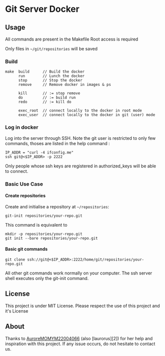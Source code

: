 # Git Server Docker

## Usage

All commands are present in the Makefile
Root access is required

Only files in `~/git/repositories` will be saved

### Build 

```
make  build      // Build the docker 
      run        // Lunch the docker
      stop       // Stop the docker
      remove     // Remove docker in images & ps 

      kill       // := stop remove
      do         // := build run
      redo       // := kill do

      exec_root  // connect locally to the docker in root mode
      exec_user  // connect locally to the docker in git (user) mode
```

### Log in docker

Log into the server through SSH. Note the git user is restricted to
only few commands, thoses are listed in the help command :

```
IP_ADDR = "curl -4 ifconfig.me"
ssh git@<$IP_ADDR> -p 2222
```

Only people whose ssh keys are registered in authorized_keys will be able to connect.

### Basic Use Case

#### Create repositories

Create and initialise a repository at `~/repositories`:

```
git-init repositories/your-repo.git
```

This command is equivalent to 

```
mkdir -p repositories/your-repo.git
git init --bare repositories/your-repo.git
```

#### Basic git commands

```
git clone ssh://git@<$IP_ADDR>:2222/home/git/repositories/your-repo.git
```

All other git commands work normally on your computer.
The ssh server shell executes only the git-init command.

## License

This project is under MIT License.
Please respect the use of this project and it's License

## About

Thanks to [AuroreMOMYM22004066][1] (also [laurorus][2]) for her help and inspiration with this project. If any issue occurs, do not hesitate to contact us.

[1]: https://github.com/AuroreMOMYM22004066
[1]: https://github.com/laurorus